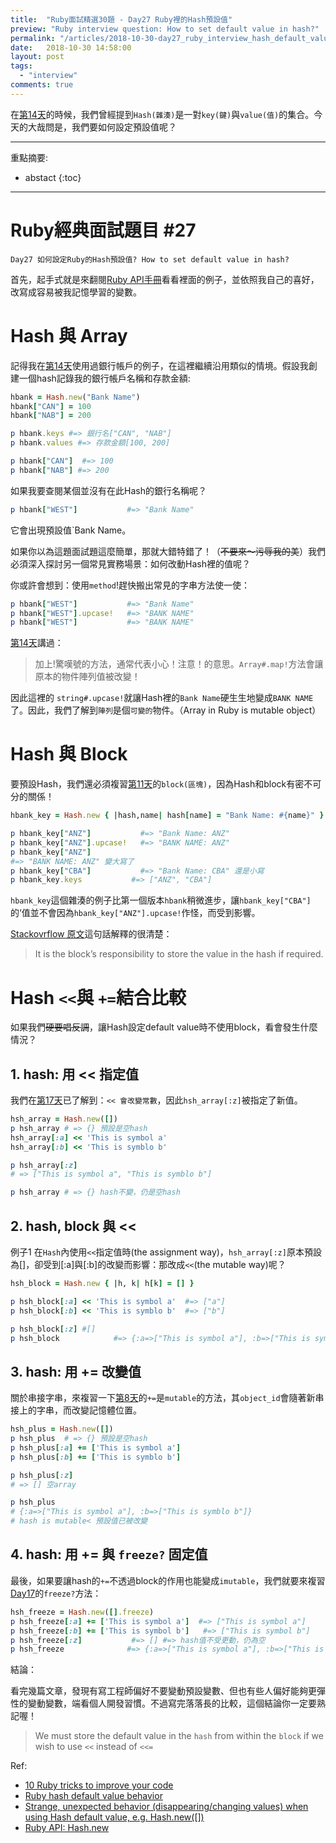 ```yaml
---
title:  "Ruby面試精選30題 - Day27 Ruby裡的Hash預設值"
preview: "Ruby interview question: How to set default value in hash?"
permalink: "/articles/2018-10-30-day27_ruby_interview_hash_default_value"
date:   2018-10-30 14:58:00
layout: post
tags: 
  - "interview"
comments: true
---
```


在[第14天](https://ithelp.ithome.com.tw/articles/10202250)的時候，我們曾經提到`Hash(雜湊)`是一對`key(鍵)`與`value(值)`的集合。今天的大哉問是，我們要如何設定預設值呢？
<!-- more -->

---

重點摘要:
* abstact
{:toc}

---

# Ruby經典面試題目 #27

`Day27 如何設定Ruby的Hash預設值? How to set default value in hash?`

首先，起手式就是來翻閱[Ruby API手冊](http://ruby-doc.org/core-2.4.2/Hash.html#method-c-new)看看裡面的例子，並依照我自己的喜好，改寫成容易被我記憶學習的變數。

# Hash 與 Array

記得我在[第14天](https://ithelp.ithome.com.tw/articles/10202250)使用過銀行帳戶的例子，在這裡繼續沿用類似的情境。假設我創建一個hash記錄我的銀行帳戶名稱和存款金額: 

```ruby
hbank = Hash.new("Bank Name")
hbank["CAN"] = 100
hbank["NAB"] = 200

p hbank.keys #=> 銀行名["CAN", "NAB"]
p hbank.values #=> 存款金額[100, 200]

p hbank["CAN"]  #=> 100
p hbank["NAB"] #=> 200
```

如果我要查閱某個並沒有在此Hash的銀行名稱呢？

```ruby
p hbank["WEST"]           #=> "Bank Name"
```

它會出現預設值`Bank Name。

如果你以為這題面試題這麼簡單，那就大錯特錯了！（~~不要來～污辱我的美~~）我們必須深入探討另一個常見實務場景：如何改動Hash裡的值呢？

你或許會想到：使用`method`!趕快搬出常見的字串方法使一使：

```ruby
p hbank["WEST"]           #=> "Bank Name"
p hbank["WEST"].upcase!   #=> "BANK NAME"
p hbank["WEST"]           #=> "BANK NAME"
```

[第14天](https://ithelp.ithome.com.tw/articles/10202250)講過：

> 加上!驚嘆號的方法，通常代表小心！注意！的意思。`Array#.map!`方法會讓原本的物件陣列值被改變！

因此這裡的 `string#.upcase!`就讓Hash裡的`Bank Name`硬生生地變成`BANK NAME`了。因此，我們了解到`陣列`是個`可變的`物件。（Array in Ruby is mutable object）

# Hash 與 Block

要預設Hash，我們還必須複習[第11天](https://ithelp.ithome.com.tw/articles/10201297)的`block(區塊)`，因為Hash和block有密不可分的關係！

```ruby
hbank_key = Hash.new { |hash,name| hash[name] = "Bank Name: #{name}" }

p hbank_key["ANZ"]           #=> "Bank Name: ANZ"
p hbank_key["ANZ"].upcase!   #=> "BANK NAME: ANZ"
p hbank_key["ANZ"]
#=> "BANK NAME: ANZ" 變大寫了
p hbank_key["CBA"]           #=> "Bank Name: CBA" 還是小寫
p hbank_key.keys           #=> ["ANZ", "CBA"]
```

`hbank_key`這個雜湊的例子比第一個版本`hbank`稍微進步，讓`hbank_key["CBA"]`的‘值並不會因為`hbank_key["ANZ"].upcase!`作怪，而受到影響。

[Stackovrflow 原文](https://stackoverflow.com/questions/2698460/strange-unexpected-behavior-disappearing-changing-values-when-using-hash-defa)這句話解釋的很清楚：

> It is the block’s responsibility to store the value in the hash if required.

# Hash `<<`與 `+=`結合比較

如果我們~~硬要唱反調~~，讓Hash設定default value時不使用block，看會發生什麼情況？

## 1. hash: 用 << 指定值

我們在[第17天](https://ithelp.ithome.com.tw/articles/10203332)已了解到：`<< 會改變常數`，因此`hsh_array[:z]`被指定了新值。

```ruby
hsh_array = Hash.new([])
p hsh_array # => {} 預設是空hash
hsh_array[:a] << 'This is symbol a'
hsh_array[:b] << 'This is symblo b'

p hsh_array[:z]
# => ["This is symbol a", "This is symblo b"]

p hsh_array # => {} hash不變，仍是空hash
```

## 2. hash, block 與 <<

例子1 在`Hash`內使用`<<`指定值時(the assignment way)，`hsh_array[:z]`原本預設為[]，卻受到[:a]與[:b]的改變而影響：那改成`<<`(the mutable way)呢？

```ruby
hsh_block = Hash.new { |h, k| h[k] = [] }

p hsh_block[:a] << 'This is symbol a'  #=> ["a"]
p hsh_block[:b] << 'This is symblo b'  #=> ["b"]

p hsh_block[:z] #[]
p hsh_block            #=> {:a=>["This is symbol a"], :b=>["This is symblo b"], :z=>[]}
```

## 3. hash: 用 += 改變值

關於串接字串，來複習一下[第8天](https://ithelp.ithome.com.tw/articles/10200836)的`+=`是`mutable`的方法，其`object_id`會隨著新串接上的字串，而改變記憶體位置。

```ruby
hsh_plus = Hash.new([])
p hsh_plus  # => {} 預設是空hash
p hsh_plus[:a] += ['This is symbol a']
p hsh_plus[:b] += ['This is symblo b']

p hsh_plus[:z]
# => [] 空array

p hsh_plus
# {:a=>["This is symbol a"], :b=>["This is symblo b"]}
# hash is mutable< 預設值已被改變
```

## 4. hash: 用 += 與 `freeze?` 固定值

最後，如果要讓hash的`+=`不透過block的作用也能變成`imutable`，我們就要來複習[Day17](https://ithelp.ithome.com.tw/articles/10203332)的`freeze?`方法：

```ruby
hsh_freeze = Hash.new([].freeze)
p hsh_freeze[:a] += ['This is symbol a']  #=> ["This is symbol a"]
p hsh_freeze[:b] += ['This is symbol b']   #=> ["This is symbol b"]
p hsh_freeze[:z]           #=> [] #=> hash值不受更動，仍為空
p hsh_freeze              #=> {:a=>["This is symbol a"], :b=>["This is symbol b"]}
```

結論：

看完幾篇文章，發現有寫工程師偏好不要變動預設變數、但也有些人偏好能夠更彈性的變動變數，端看個人開發習慣。不過寫完落落長的比較，這個結論你一定要熟記喔！

> We must store the default value in the `hash` from within the `block` if we wish to use `<<` instead of `<<=`

Ref:

* [10 Ruby tricks to improve your code](https://devblast.com/b/ruby-tricks-improve-code)
* [Ruby hash default value behavior](https://stackoverflow.com/questions/16159370/ruby-hash-default-value-behavior)
* [Strange, unexpected behavior (disappearing/changing values) when using Hash default value, e.g. Hash.new([])](https://stackoverflow.com/questions/2698460/strange-unexpected-behavior-disappearing-changing-values-when-using-hash-defa)
* [Ruby API: Hash.new](http://ruby-doc.org/core-2.4.2/Hash.html#method-c-new)
